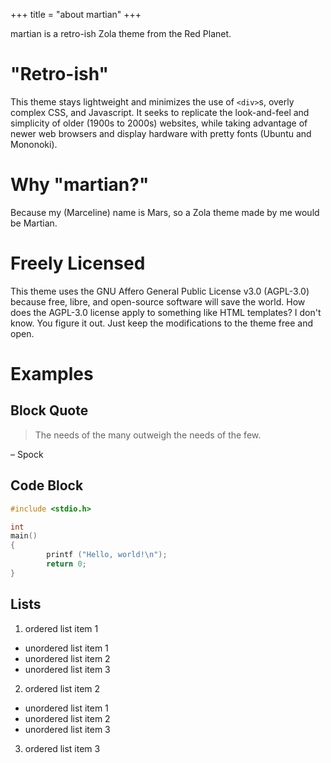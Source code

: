 +++
title = "about martian"
+++

martian is a retro-ish Zola theme from the Red Planet.

# "Retro-ish"

This theme stays lightweight and minimizes the use of `<div>`s, overly complex
CSS, and Javascript. It seeks to replicate the look-and-feel and simplicity of
older (1900s to 2000s) websites, while taking advantage of newer web browsers
and display hardware with pretty fonts (Ubuntu and Mononoki).

# Why "martian?"

Because my (Marceline) name is Mars, so a Zola theme made by me would be
Martian.

# Freely Licensed

This theme uses the GNU Affero General Public License v3.0 (AGPL-3.0) because
free, libre, and open-source software will save the world. How does the AGPL-3.0
license apply to something like HTML templates? I don't know. You figure it out.
Just keep the modifications to the theme free and open.

# Examples

## Block Quote

> The needs of the many outweigh the needs of the few.

– Spock

## Code Block

```c
#include <stdio.h>

int
main()
{
        printf ("Hello, world!\n");
        return 0;
}
```

## Lists

1. ordered list item 1
  - unordered list item 1
  - unordered list item 2
  - unordered list item 3
2. ordered list item 2
  * unordered list item 1
  * unordered list item 2
  * unordered list item 3
3. ordered list item 3
